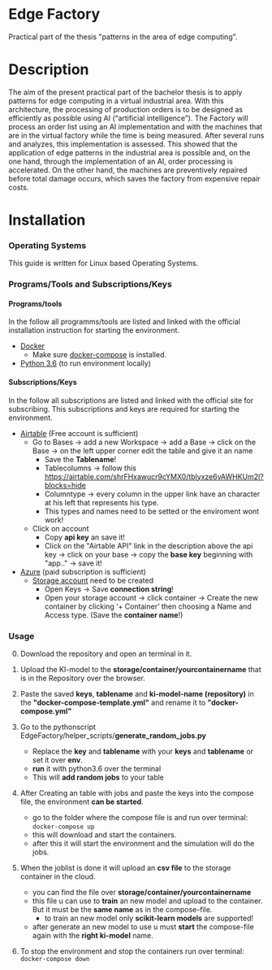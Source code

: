 # Edge Factory
Practical part of the thesis "patterns in the area of edge computing".

# Description
The aim of the present practical part of the bachelor thesis is to apply patterns for edge computing in a virtual industrial area. With this architecture, the processing of production orders is to be designed as efficiently as possible using AI (“artificial intelligence”). The Factory will process an order list using an AI implementation and with the machines that are in the virtual factory while the time is being measured. After several runs and analyzes, this implementation is assessed. This showed that the application of edge patterns in the industrial area is possible and, on the one hand, through the implementation of an AI, order processing is accelerated. On the other hand, the machines are preventively repaired before total damage occurs, which saves the factory from expensive repair costs.

# Installation

### Operating Systems
This guide is written for Linux based Operating Systems.

### Programs/Tools and Subscriptions/Keys
#### Programs/tools
In the follow all programms/tools are listed and linked with the official installation instruction for starting the environment.
- [Docker](https://docs.docker.com/engine/install/ubuntu/)
  - Make sure [docker-compose](https://docs.docker.com/compose/install/) is installed.
- [Python 3.6](https://docs.python-guide.org/starting/install3/linux/) (to run environment locally)

#### Subscriptions/Keys
In the follow all subscriptions are listed and linked with the official site for subscribing. This subscriptions and keys are required for starting the environment.

- [Airtable](https://airtable.com/signup) (Free account is sufficient)
  - Go to Bases -> add a new Workspace -> add a Base -> click on the Base -> on the left upper corner edit the table and give it an name
    - Save the **Tablename**!
    - Tablecolumns -> follow this https://airtable.com/shrFHxawucr9cYMX0/tblyxze6vAWHKUm2l?blocks=hide
    - Columntype -> every column in the upper link have an character at his left that represents his type.
    - This types and names need to be setted or the enviroment wont work!
  - Click on account
    - Copy **api key** an save it!
    - Click on the "Airtable API" link in the description above the api key -> click on your base -> copy the **base key** beginning with "app.." -> save it!
- [Azure](https://azure.microsoft.com/de-de/) (paid subscription is sufficient)
  - [Storage account](https://docs.microsoft.com/en-us/azure/storage/common/storage-account-create?tabs=azure-portal) need to be created 
    - Open Keys -> Save **connection string**!
    - Open your storage account -> click container -> Create the new container by clicking ‘+ Container’ then choosing a Name and Access type. (Save the **container name**!)

### Usage
 
0. Download the repository and open an terminal in it.


1. Upload the KI-model to the **storage/container/yourcontainername** that is in the Repository over the browser.


2. Paste the saved **keys**, **tablename** and **ki-model-name (repository)** in the **"docker-compose-template.yml"** and rename it to **"docker-compose.yml"**


3. Go to the pythonscript EdgeFactory/helper_scripts/**generate_random_jobs.py**
    - Replace the **key** and **tablename** with your **keys** and **tablename** or set it over **env**.
    - **run** it with python3.6 over the terminal
    - This will **add random jobs** to your table


4. After Creating an table with jobs and paste the keys into the compose file, the environment **can be started**.
    - go to the folder where the compose file is and run over terminal: ```docker-compose up```
    - this will download and start the containers.
    - after this it will start the environment and the simulation will do the jobs.


5. When the joblist is done it will upload an **csv file** to the storage container in the cloud.
    - you can find the file over **storage/container/yourcontainername**
    - this file u can use to **train** an new model and upload to the container. But it must be the **same name** as in the compose-file.
      - to train an new model only **scikit-learn models** are supported!
    - after generate an new model to use u must **start** the compose-file again with the **right ki-model** name.


6. To stop the environment and stop the containers run over terminal: ```docker-compose down```
